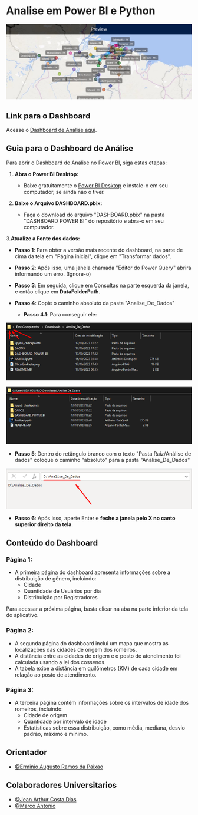 # Analise em Power BI e Python

![img](/Analise_De_Dados//images_readme/image_readme.png)

## Link para o Dashboard

Acesse o [Dashboard de Análise aqui](./DASHBOARD_POWER_BI/DASHBOARD.pbix).

## Guia para o Dashboard de Análise

Para abrir o Dashboard de Análise no Power BI, siga estas etapas:

1. **Abra o Power BI Desktop:**
   - Baixe gratuitamente o [Power BI Desktop](https://powerbi.microsoft.com/) e instale-o em seu computador, se ainda não o tiver.

2. **Baixe o Arquivo DASHBOARD.pbix:**
   - Faça o download do arquivo "DASHBOARD.pbix" na pasta "DASHBOARD POWER BI" do repositório e abra-o em seu computador.

3.**Atualize a Fonte dos dados:**

   - **Passo 1**: Para obter a versão mais recente do dashboard, na parte de cima da tela em "Página inicial", clique em "Transformar dados".

   - **Passo 2**: Após isso, uma janela chamada "Editor do Power Query" abrirá informando um erro. (Ignore-o)

   - **Passo 3**: Em seguida, clique em Consultas na parte esquerda da janela, e então clique em **DataFolderPath**.

   - **Passo 4**: Copie o caminho absoluto da pasta "Analise_De_Dados"
      - **Passo 4.1**: Para conseguir ele:

   ![img]( /Analise_De_Dados//images_readme/ClicarEmPasta.png )

   ![img]( /Analise_De_Dados//images_readme/Caminho_absoluto.png )

   - **Passo 5**: Dentro do retângulo branco com o texto "Pasta Raiz/Análise de dados" coloque o caminho "absoluto" para a pasta "Analise_De_Dados"

   ![img]( /Analise_De_Dados//images_readme/ColarOCaminho.png )

   - **Passo 6**: Após isso, aperte Enter e **feche a janela pelo X no canto superior direito da tela**.

## Conteúdo do Dashboard

### Página 1:

- A primeira página do dashboard apresenta informações sobre a distribuição de gênero, incluindo:
  - Cidade
  - Quantidade de Usuários por dia
  - Distribuição por Registradores

Para acessar a próxima página, basta clicar na aba na parte inferior da tela do aplicativo.

### Página 2:

- A segunda página do dashboard inclui um mapa que mostra as localizações das cidades de origem dos romeiros.
- A distância entre as cidades de origem e o posto de atendimento foi calculada usando a lei dos cossenos.
- A tabela exibe a distância em quilômetros (KM) de cada cidade em relação ao posto de atendimento.

### Página 3:

- A terceira página contém informações sobre os intervalos de idade dos romeiros, incluindo:
  - Cidade de origem
  - Quantidade por intervalo de idade
  - Estatísticas sobre essa distribuição, como média, mediana, desvio padrão, máximo e mínimo.


## Orientador

- [@Erminio Augusto Ramos da Paixao](http://lattes.cnpq.br/3441462516404507)

## Colaboradores Universitarios

- [@Jean Arthur Costa Dias](https://github.com/JeanArthurCostaDias)
- [@Marco Antonio](https://github.com/marco0antonio0)
